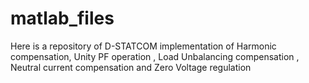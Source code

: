 # matlab_files
Here is a repository of D-STATCOM implementation of Harmonic compensation, Unity PF operation , Load Unbalancing compensation , Neutral current compensation and Zero Voltage regulation 

